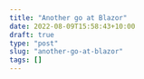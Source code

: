 ```yaml
---
title: "Another go at Blazor"
date: 2022-08-09T15:58:43+10:00
draft: true
type: "post"
slug: "another-go-at-blazor"
tags: []
---
```




<!--more-->  

